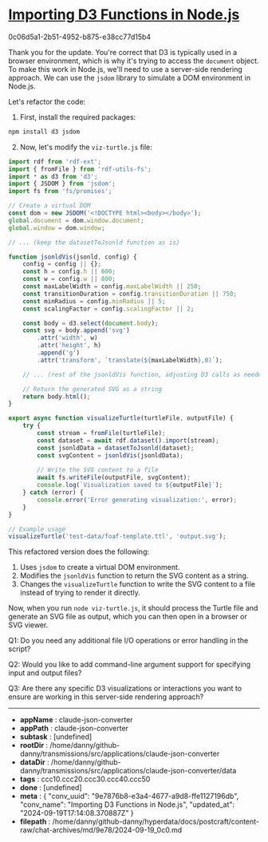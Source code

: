 # [Importing D3 Functions in Node.js](https://claude.ai/chat/9e7876b8-e3a4-4677-a9d8-ffe1127196db)

0c06d5a1-2b51-4952-b875-e38cc77d15b4

 Thank you for the update. You're correct that D3 is typically used in a browser environment, which is why it's trying to access the `document` object. To make this work in Node.js, we'll need to use a server-side rendering approach. We can use the `jsdom` library to simulate a DOM environment in Node.js.

Let's refactor the code:

1. First, install the required packages:

```bash
npm install d3 jsdom
```

2. Now, let's modify the `viz-turtle.js` file:

```javascript
import rdf from 'rdf-ext';
import { fromFile } from 'rdf-utils-fs';
import * as d3 from 'd3';
import { JSDOM } from 'jsdom';
import fs from 'fs/promises';

// Create a virtual DOM
const dom = new JSDOM('<!DOCTYPE html><body></body>');
global.document = dom.window.document;
global.window = dom.window;

// ... (keep the datasetToJsonld function as is)

function jsonldVis(jsonld, config) {
    config = config || {};
    const h = config.h || 600;
    const w = config.w || 800;
    const maxLabelWidth = config.maxLabelWidth || 250;
    const transitionDuration = config.transitionDuration || 750;
    const minRadius = config.minRadius || 5;
    const scalingFactor = config.scalingFactor || 2;

    const body = d3.select(document.body);
    const svg = body.append('svg')
        .attr('width', w)
        .attr('height', h)
        .append('g')
        .attr('transform', `translate(${maxLabelWidth},0)`);

    // ... (rest of the jsonldVis function, adjusting D3 calls as needed)

    // Return the generated SVG as a string
    return body.html();
}

export async function visualizeTurtle(turtleFile, outputFile) {
    try {
        const stream = fromFile(turtleFile);
        const dataset = await rdf.dataset().import(stream);
        const jsonldData = datasetToJsonld(dataset);
        const svgContent = jsonldVis(jsonldData);
        
        // Write the SVG content to a file
        await fs.writeFile(outputFile, svgContent);
        console.log(`Visualization saved to ${outputFile}`);
    } catch (error) {
        console.error('Error generating visualization:', error);
    }
}

// Example usage
visualizeTurtle('test-data/foaf-template.ttl', 'output.svg');
```

This refactored version does the following:

1. Uses `jsdom` to create a virtual DOM environment.
2. Modifies the `jsonldVis` function to return the SVG content as a string.
3. Changes the `visualizeTurtle` function to write the SVG content to a file instead of trying to render it directly.

Now, when you run `node viz-turtle.js`, it should process the Turtle file and generate an SVG file as output, which you can then open in a browser or SVG viewer.

Q1: Do you need any additional file I/O operations or error handling in the script?

Q2: Would you like to add command-line argument support for specifying input and output files?

Q3: Are there any specific D3 visualizations or interactions you want to ensure are working in this server-side rendering approach?

---

* **appName** : claude-json-converter
* **appPath** : claude-json-converter
* **subtask** : [undefined]
* **rootDir** : /home/danny/github-danny/transmissions/src/applications/claude-json-converter
* **dataDir** : /home/danny/github-danny/transmissions/src/applications/claude-json-converter/data
* **tags** : ccc10.ccc20.ccc30.ccc40.ccc50
* **done** : [undefined]
* **meta** : {
  "conv_uuid": "9e7876b8-e3a4-4677-a9d8-ffe1127196db",
  "conv_name": "Importing D3 Functions in Node.js",
  "updated_at": "2024-09-19T17:14:08.370887Z"
}
* **filepath** : /home/danny/github-danny/hyperdata/docs/postcraft/content-raw/chat-archives/md/9e78/2024-09-19_0c0.md